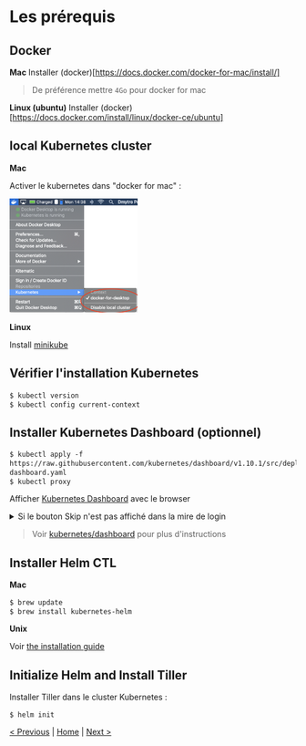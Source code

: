 # Les prérequis


## Docker 

**Mac**
Installer (docker)[https://docs.docker.com/docker-for-mac/install/]
> De préférence mettre `4Go` pour docker for mac

**Linux (ubuntu)**
Installer (docker)[https://docs.docker.com/install/linux/docker-ce/ubuntu]

## local Kubernetes cluster

**Mac**

Activer le kubernetes dans "docker for mac" :
<p>
<img src="img/kube-for-mac.png" height="200">
</p>

**Linux**

Install [minikube](https://kubernetes.io/docs/tasks/tools/install-minikube/)

## Vérifier l'installation Kubernetes 

    $ kubectl version
    $ kubectl config current-context

## Installer Kubernetes Dashboard (optionnel)

    $ kubectl apply -f https://raw.githubusercontent.com/kubernetes/dashboard/v1.10.1/src/deploy/recommended/kubernetes-dashboard.yaml
    $ kubectl proxy

Afficher [Kubernetes Dashboard](http://localhost:8001/api/v1/namespaces/kube-system/services/https:kubernetes-dashboard:/proxy/.) avec le browser

<details><summary>Si le bouton Skip n'est pas affiché dans la mire de login</summary>
<p>
* Stopper le proxy.
* Vérifier que la configuration n'a pas l'option *enable-skip-login*.
* Patcher la configuration du dashboard.
* Vérifier que l'option a été rajoutée.
* Relancer le proxy.
    
    $ kubectl -n kube-system get deployment kubernetes-dashboard --output yaml | grep enable-skip-login
    $ kubectl -n kube-system patch deployment kubernetes-dashboard --patch "$(cat patch-kubernetes-dashboard-deployment.yaml)"
    $ kubectl -n kube-system get deployment kubernetes-dashboard --output yaml | grep enable-skip-login
    $ kubectl proxy
</p>
</details>


> Voir [kubernetes/dashboard](https://github.com/kubernetes/dashboard) pour plus d'instructions

## Installer Helm CTL

**Mac**

    $ brew update
    $ brew install kubernetes-helm

**Unix**

Voir [the installation guide](https://helm.sh/docs/using_helm/#installing-helm)


## Initialize Helm and Install Tiller

Installer Tiller dans le cluster Kubernetes :

    $ helm init


[< Previous](ex0-getting-started.md) | [Home](README.md) | [Next >](ex1-using-charts.md)